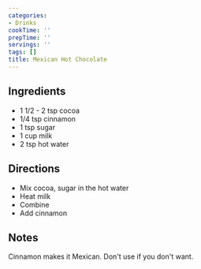 ```yaml
---
categories:
- Drinks
cookTime: ''
prepTime: ''
servings: ''
tags: []
title: Mexican Hot Chocolate
---
```


## Ingredients 

* 1 1/2 - 2 tsp cocoa
* 1/4 tsp cinnamon
* 1 tsp sugar
* 1 cup milk
* 2 tsp hot water

## Directions 

* Mix cocoa, sugar in the hot water
* Heat milk
* Combine
* Add cinnamon

## Notes 

Cinnamon makes it Mexican. Don't use if you don't want.